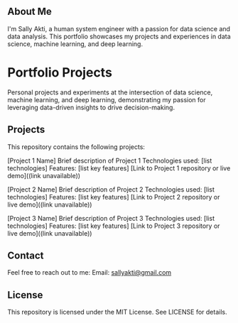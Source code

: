 About Me
-------------
I'm Sally Akti, a human system engineer with a passion for data science and data analysis. This portfolio showcases my projects and experiences in data science, machine learning, and deep learning.

Portfolio Projects
=======================
Personal projects and experiments at the intersection of data science, machine learning, and deep learning, demonstrating my passion for leveraging data-driven insights to drive decision-making.

Projects
------------
This repository contains the following projects:

[Project 1 Name]
Brief description of Project 1
Technologies used: [list technologies]
Features: [list key features]
[Link to Project 1 repository or live demo]((link unavailable))


[Project 2 Name]
Brief description of Project 2
Technologies used: [list technologies]
Features: [list key features]
[Link to Project 2 repository or live demo]((link unavailable))


[Project 3 Name]
Brief description of Project 3
Technologies used: [list technologies]
Features: [list key features]
[Link to Project 3 repository or live demo]((link unavailable))


Contact
------------
Feel free to reach out to me:
Email: sallyakti@gmail.com

License
------------
This repository is licensed under the MIT License. See LICENSE for details.
